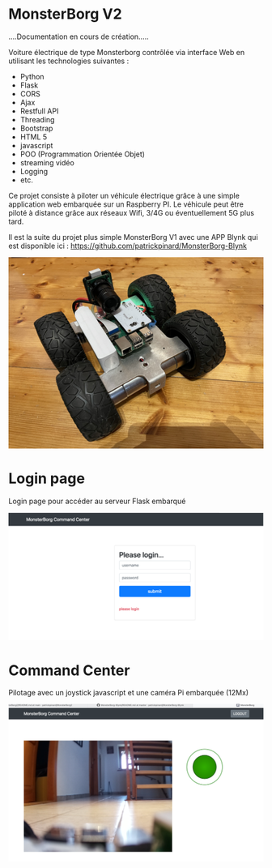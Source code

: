# MonsterBorg V2

....Documentation en cours de création.....

Voiture électrique de type Monsterborg contrôlée via interface Web en utilisant les technologies suivantes :

  - Python
  - Flask
  - CORS
  - Ajax
  - Restfull API
  - Threading
  - Bootstrap
  - HTML 5
  - javascript
  - POO (Programmation Orientée Objet)
  - streaming vidéo
  - Logging 
  - etc.

Ce projet consiste à piloter un véhicule électrique grâce à une simple application web embarquée sur un Raspberry PI. Le véhicule peut être piloté à distance grâce aux réseaux Wifi, 3/4G ou éventuellement 5G plus tard. 

Il est la suite du projet plus simple MonsterBorg V1 avec une APP Blynk qui est disponible ici : https://github.com/patrickpinard/MonsterBorg-Blynk

![](images/MonsterborgV2.jpg)

# Login page

Login page pour accéder au serveur Flask embarqué

![](images/login.png)

# Command Center

Pilotage avec un joystick javascript et une caméra Pi embarquée (12Mx)

![](images/camera.png)
